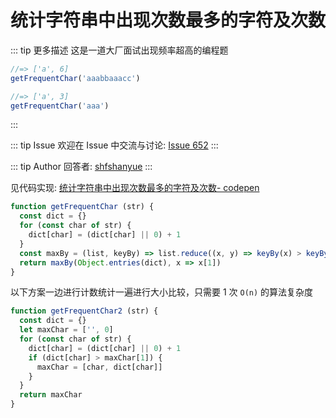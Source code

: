 # 统计字符串中出现次数最多的字符及次数

::: tip 更多描述 
 这是一道大厂面试出现频率超高的编程题

``` js
//=> ['a', 6]
getFrequentChar('aaabbaaacc')

//=> ['a', 3]
getFrequentChar('aaa')
``` 
::: 

::: tip Issue 
 欢迎在 Issue 中交流与讨论: [Issue 652](https://github.com/shfshanyue/Daily-Question/issues/652) 
:::

::: tip Author 
回答者: [shfshanyue](https://github.com/shfshanyue) 
:::

见代码实现: [统计字符串中出现次数最多的字符及次数- codepen](https://codepen.io/shanyue/pen/YzVGjrv?editors=0012)

``` js
function getFrequentChar (str) {
  const dict = {}
  for (const char of str) {
    dict[char] = (dict[char] || 0) + 1
  }
  const maxBy = (list, keyBy) => list.reduce((x, y) => keyBy(x) > keyBy(y) ? x : y)
  return maxBy(Object.entries(dict), x => x[1])
}
```

以下方案一边进行计数统计一遍进行大小比较，只需要 1 次 `O(n)` 的算法复杂度

``` js
function getFrequentChar2 (str) {
  const dict = {}
  let maxChar = ['', 0]
  for (const char of str) {
    dict[char] = (dict[char] || 0) + 1
    if (dict[char] > maxChar[1]) {
      maxChar = [char, dict[char]]
    }
  }
  return maxChar
}
```